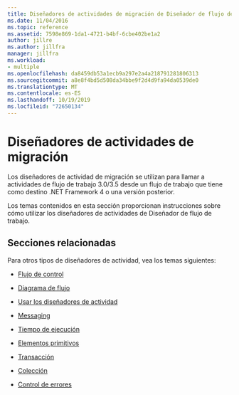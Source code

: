 ```yaml
---
title: Diseñadores de actividades de migración de Diseñador de flujo de trabajo
ms.date: 11/04/2016
ms.topic: reference
ms.assetid: 7598e869-1da1-4721-b4bf-6cbe402be1a2
author: jillre
ms.author: jillfra
manager: jillfra
ms.workload:
- multiple
ms.openlocfilehash: da8459db53a1ecb9a297e2a4a218791281806313
ms.sourcegitcommit: a8e8f4bd5d508da34bbe9f2d4d9fa94da0539de0
ms.translationtype: MT
ms.contentlocale: es-ES
ms.lasthandoff: 10/19/2019
ms.locfileid: "72650134"
---
```

# <a name="migration-activity-designers"></a>Diseñadores de actividades de migración

Los diseñadores de actividad de migración se utilizan para llamar a actividades de flujo de trabajo 3.0/3.5 desde un flujo de trabajo que tiene como destino .NET Framework 4 o una versión posterior.

Los temas contenidos en esta sección proporcionan instrucciones sobre cómo utilizar los diseñadores de actividades de Diseñador de flujo de trabajo.

## <a name="related-sections"></a>Secciones relacionadas

Para otros tipos de diseñadores de actividad, vea los temas siguientes:

- [Flujo de control](../workflow-designer/control-flow-activity-designers.md)

- [Diagrama de flujo](../workflow-designer/flowchart-activity-designers.md)

- [Usar los diseñadores de actividad](../workflow-designer/using-the-activity-designers.md)

- [Messaging](../workflow-designer/messaging-activity-designers.md)

- [Tiempo de ejecución](../workflow-designer/runtime-activity-designers.md)

- [Elementos primitivos](../workflow-designer/primitives-activity-designers.md)

- [Transacción](../workflow-designer/transaction-activity-designers.md)

- [Colección](../workflow-designer/collection-activity-designers.md)

- [Control de errores](../workflow-designer/error-handling-activity-designers.md)